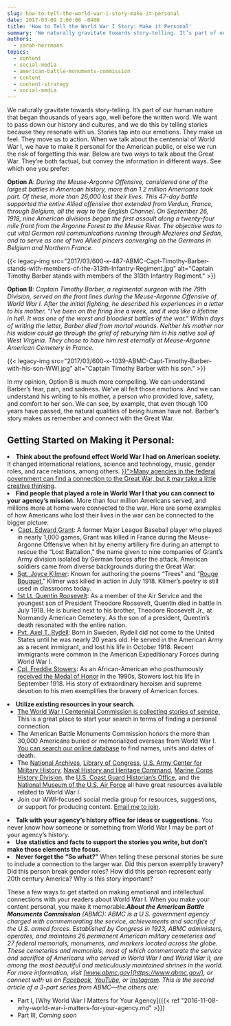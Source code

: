 ```yaml
---
slug: how-to-tell-the-world-war-i-story-make-it-personal
date: 2017-03-09 2:00:08 -0400
title: 'How to Tell the World War I Story: Make it Personal'
summary: 'We naturally gravitate towards story-telling. It’s part of our human nature that began thousands of years ago, well before the written word. We want to pass down our history and cultures, and we do this by telling stories because they resonate with us. Stories tap into our emotions. They make us feel. They move us'
authors:
  - sarah-herrmann
topics:
  - content
  - social-media
  - american-battle-monuments-commission
  - content
  - content-strategy
  - social-media
---
```


We naturally gravitate towards story-telling. It’s part of our human nature that began thousands of years ago, well before the written word. We want to pass down our history and cultures, and we do this by telling stories because they resonate with us. Stories tap into our emotions. They make us feel. They move us to action. When we talk about the centennial of World War I, we have to make it personal for the American public, or else we run the risk of forgetting this war. Below are two ways to talk about the Great War. They’re both factual, but convey the information in different ways. See which one you prefer:

**Option A**: _During the Meuse-Argonne Offensive, considered one of the largest battles in American history, more than 1.2 million Americans took part. Of these, more than 26,000 lost their lives. This 47-day battle supported the entire Allied offensive that extended from Verdun, France, through Belgium, all the way to the English Channel. On September 26, 1918, nine American divisions began the first assault along a twenty-four mile front from the Argonne Forest to the Meuse River. The objective was to cut vital German rail communications running through Mezieres and Sedan, and to serve as one of two Allied pincers converging on the Germans in Belgium and Northern France._

{{< legacy-img src="2017/03/600-x-487-ABMC-Capt-Timothy-Barber-stands-with-members-of-the-313th-Infantry-Regiment.jpg" alt="Captain Timothy Barber stands with members of the 313th Infantry Regiment." >}}

**Option B**: _Captain Timothy Barber, a regimental surgeon with the 79th Division, served on the front lines during the Meuse-Argonne Offensive of World War I. After the initial fighting, he described his experiences in a letter to his mother. “I’ve been on the firing line a week, and it was like a lifetime in hell. It was one of the worst and bloodiest battles of the war.” Within days of writing the letter, Barber died from mortal wounds. Neither his mother nor his widow could go through the grief of reburying him in his native soil of West Virginia. They chose to have him rest eternally at Meuse-Argonne American Cemetery in France._

{{< legacy-img src="2017/03/600-x-1039-ABMC-Capt-Timothy-Barber-with-his-son-WWI.jpg" alt="Captain Timothy Barber with his son." >}}

In my opinion, Option B is much more compelling. We can understand Barber’s fear, pain, and sadness. We’ve all felt those emotions. And we can understand his writing to his mother, a person who provided love, safety, and comfort to her son. We can see, by example, that even though 100 years have passed, the natural qualities of being human have not. Barber’s story makes us remember and connect with the Great War.

## Getting Started on Making it Personal:

<li style="font-weight: 400">
  <strong>Think about the profound effect World War I had on American society.</strong> It changed international relations, science and technology, music, gender roles, and race relations, among others. <a href="{{< ref "2016-11-08-why-world-war-i-matters-for-your-agency.md" >}}">Many agencies in the federal government can find a connection to the Great War, but it may take a little creative thinking</a>.
</li>
<li style="font-weight: 400">
  <strong>Find people that played a role in World War I that you can connect to your agency’s mission.</strong> More than four million Americans served, and millions more at home were connected to the war. Here are some examples of how Americans who lost their lives in the war can be connected to the bigger picture: <ul>
    <li style="font-weight: 400">
       <a href="https://www.abmc.gov/node/325615#.WMGhWRiZORt">Capt. Edward Grant</a>: A former Major League Baseball player who played in nearly 1,000 games, Grant was killed in France during the Meuse-Argonne Offensive when hit by enemy artillery fire during an attempt to rescue the “Lost Battalion,” the name given to nine companies of Grant’s Army division isolated by German forces after the attack. American soldiers came from diverse backgrounds during the Great War.
    </li>
    <li style="font-weight: 400">
      <a href="https://www.abmc.gov/node/343308#.WMGhgRiZORt">Sgt. Joyce Kilmer</a>: Known for authoring the poems “Trees” and “<a href="https://www.army.mil/article/56643/CLOSE_TO_THE_HEART__World_War_I_Soldier__039_s_Poem_and_Personal_Artifact_Honor_the_Fallen_in_the_42">Rouge Bouquet</a>,” Kilmer was killed in action in July 1918. Kilmer’s poetry is still used in classrooms today.
    </li>
    <li style="font-weight: 400">
      <a href="https://www.abmc.gov/node/514932#.WMGhvBiZORt">1st Lt. Quentin Roosevelt</a>: As a member of the Air Service and the youngest son of President Theodore Roosevelt, Quentin died in battle in July 1918. He is buried next to his brother, Theodore Roosevelt Jr., at Normandy American Cemetery. As the son of a president, Quentin’s death resonated with the entire nation.
    </li>
    <li style="font-weight: 400">
      <a href="https://www.abmc.gov/node/347038#.WMGh3RiZORs">Pvt. Axel T. Rydell</a>: Born in Sweden, Rydell did not come to the United States until he was nearly 20 years old. He served in the American Army as a recent immigrant, and lost his life in October 1918. Recent immigrants were common in the American Expeditionary Forces during World War I.
    </li>
    <li style="font-weight: 400">
      <a href="https://www.abmc.gov/node/336691#.WMGh_xiZORt">Cpl. Freddie Stowers</a>: As an African-American who posthumously <a href="http://www.history.army.mil/moh/worldwari.html#STOWERS">received the Medal of Honor</a> in the 1990s, Stowers lost his life in September 1918. His story of extraordinary heroism and supreme devotion to his men exemplifies the bravery of American forces.
    </li>
  </ul>
</li>

<li style="font-weight: 400">
  <strong>Utilize existing resources in your search.</strong> <ul>
    <li style="font-weight: 400">
      <a href="http://www.worldwar1centennial.org/commemorate/family-ties/stories-of-service.html">The World War I Centennial Commission is collecting stories of service.</a> This is a great place to start your search in terms of finding a personal connection.
    </li>
    <li style="font-weight: 400">
      The American Battle Monuments Commission honors the more than 30,000 Americans buried or memorialized overseas from World War I. <a href="https://medium.com/r/?url=https%3A%2F%2Fwww.abmc.gov%2Fdatabase-search">You can search our online database</a> to find names, units and dates of death.
    </li>
    <li style="font-weight: 400">
      The <a href="https://medium.com/r/?url=http%3A%2F%2Fwww.archives.gov">National Archives</a>, <a href="https://medium.com/r/?url=http%3A%2F%2Fwww.loc.gov">Library of Congress</a>, <a href="https://medium.com/r/?url=http%3A%2F%2Fwww.history.army.mil%2F">U.S. Army Center for Military History</a>, <a href="https://medium.com/r/?url=https%3A%2F%2Fwww.history.navy.mil%2F">Naval History and Heritage Command</a>, <a href="https://medium.com/r/?url=https%3A%2F%2Fwww.usmcu.edu%2Fhistorydivision">Marine Corps History Division</a>, the <a href="https://medium.com/r/?url=http%3A%2F%2Fwww.uscg.mil%2Fhistory%2Fweb%2Faboutoffice.asp">U.S. Coast Guard Historian’s Office</a>, and the <a href="https://medium.com/r/?url=http%3A%2F%2Fwww.nationalmuseum.af.mil%2FCollections%2FResearch%2FWW100.aspx">National Museum of the U.S. Air Force</a> all have great resources available related to World War I.
    </li>
    <li style="font-weight: 400">
      Join our WWI-focused social media group for resources, suggestions, or support for producing content. <a href="mailto:herrmanns@abmc.gov">Email me to join</a>.
    </li>
  </ul>
</li>

<li style="font-weight: 400">
  <strong>Talk with your agency’s history office for ideas or suggestions.</strong> You never know how someone or something from World War I may be part of your agency’s history.
</li>
<li style="font-weight: 400">
  <strong>Use statistics and facts to support the stories you write, but don’t make those elements the focus.</strong>
</li>
<li style="font-weight: 400">
  <strong>Never forget the “So what?”</strong> When telling these personal stories be sure to include a connection to the larger war. Did this person exemplify bravery? Did this person break gender roles? How did this person represent early 20th century America? Why is this story important?
</li>

These a few ways to get started on making emotional and intellectual connections with your readers about World War I. When you make your content personal, you make it memorable._**About the American Battle Monuments Commission** (ABMC):_ 
  _ABMC is a U.S. government agency charged with commemorating the service, achievements and sacrifice of the U.S. armed forces. Established by Congress in 1923, ABMC administers, operates, and maintains 26 permanent American military cemeteries and 27 federal memorials, monuments, and markers located across the globe. These cemeteries and memorials, most of which commemorate the service and sacrifice of Americans who served in World War I and World War II, are among the most beautiful and meticulously maintained shrines in the world. For more information, visit [www.abmc.gov](https://www.abmc.gov/), or connect with us on [Facebook](https://www.facebook.com/abmcpage), [YouTube](http://www.youtube.com/user/abmcvideos), or [Instagram](http://www.instagram.com/usabmc)._ _This is the second article of a 3-part series from ABMC—the others are:_

  * Part I, [Why World War I Matters for Your Agency]({{< ref "2016-11-08-why-world-war-i-matters-for-your-agency.md" >}})
  * Part III, _Coming soon_